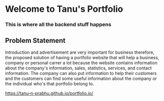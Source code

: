 # Welcome to Tanu's Portfolio 

### This is where all the backend stuff happens 

## Problem Statement

Introduction and advertisement are very important for business therefore, the proposed solution of having a portfolio website that will help a business, company or personal carrer a lot because the website contains information about the company's information, sales, statistics, services, and contact information. The company can also put information to help their customers and the customers can find some useful information about the company or the individual who's that portfolio belong to.


https://tanu-n-prabhu.github.io/portfolio.io/
